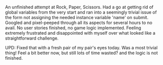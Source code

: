 An unfinished attempt at Rock, Paper, Scissors. Had a go at getting rid of  global variables from the very start and ran into a seemingly trivial issue of the form not assigning the needed instance variable 'name' on submit. Googled and pixel-peeped through all its aspects for several hours to no avail. No user stories finished, no game logic implemented. Feeling extremely frustrated and disappointed with myself over what looked like a straightforward challenge.

UPD: Fixed that with a fresh pair of my pair's eyes today. Was a most trivial thing! Feel a bit better now, but still lots of time wasted? and the logic is not finished.

